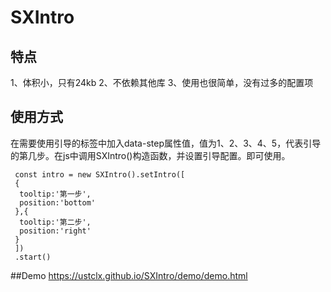 # SXIntro
## 特点
1、体积小，只有24kb
2、不依赖其他库
3、使用也很简单，没有过多的配置项


## 使用方式
在需要使用引导的标签中加入data-step属性值，值为1、2、3、4、5，代表引导的第几步。在js中调用SXIntro()构造函数，并设置引导配置。即可使用。

```
 const intro = new SXIntro().setIntro([
 {
  tooltip:'第一步',
  position:'bottom'
 },{
  tooltip:'第二步',
  position:'right'
 }
 ])
 .start()
```


##Demo
https://ustclx.github.io/SXIntro/demo/demo.html
